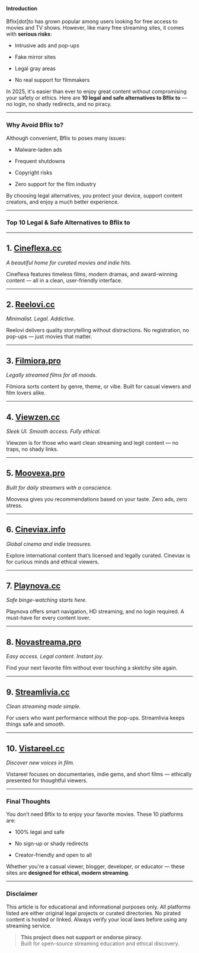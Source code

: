 #### Introduction

Bflix[dot]to has grown popular among users looking for free access to movies and TV shows. However, like many free streaming sites, it comes with **serious risks**:

-   Intrusive ads and pop-ups
    
-   Fake mirror sites
    
-   Legal gray areas
    
-   No real support for filmmakers
    

In 2025, it's easier than ever to enjoy great content without compromising your safety or ethics. Here are **10 legal and safe alternatives to Bflix to** — no login, no shady redirects, and no piracy.

----------

### Why Avoid Bflix to?

Although convenient, Bflix to poses many issues:

-   Malware-laden ads
    
-   Frequent shutdowns
    
-   Copyright risks
    
-   Zero support for the film industry
    

By choosing legal alternatives, you protect your device, support content creators, and enjoy a much better experience.

----------

###  Top 10 Legal & Safe Alternatives to Bflix to

----------

## 1. [Cineflexa.cc](https://123watchnow.com/)

_A beautiful home for curated movies and indie hits._

Cineflexa features timeless films, modern dramas, and award-winning content — all in a clean, user-friendly interface.

----------

## 2. [Reelovi.cc](https://123watchnow.com/)

_Minimalist. Legal. Addictive._

Reelovi delivers quality storytelling without distractions. No registration, no pop-ups — just movies that matter.

----------

## 3. [Filmiora.pro](https://123watchnow.com/)

_Legally streamed films for all moods._

Filmiora sorts content by genre, theme, or vibe. Built for casual viewers and film lovers alike.

----------

## 4. [Viewzen.cc](https://123watchnow.com/)

_Sleek UI. Smooth access. Fully ethical._

Viewzen is for those who want clean streaming and legit content — no traps, no shady links.

----------

## 5. [Moovexa.pro](https://123watchnow.com/)

_Built for daily streamers with a conscience._

Moovexa gives you recommendations based on your taste. Zero ads, zero stress.

----------

## 6. [Cineviax.info](https://123watchnow.com/)

_Global cinema and indie treasures._

Explore international content that’s licensed and legally curated. Cineviax is for curious minds and ethical viewers.

----------

## 7. [Playnova.cc](https://123watchnow.com/)

_Safe binge-watching starts here._

Playnova offers smart navigation, HD streaming, and no login required. A must-have for every content lover.

----------

## 8. [Novastreama.pro](https://123watchnow.com/)

_Easy access. Legal content. Instant joy._

Find your next favorite film without ever touching a sketchy site again.

----------

## 9. [Streamlivia.cc](https://123watchnow.com/)

_Clean streaming made simple._

For users who want performance without the pop-ups. Streamlivia keeps things safe and smooth.

----------

## 10. [Vistareel.cc](https://123watchnow.com/)

_Discover new voices in film._

Vistareel focuses on documentaries, indie gems, and short films — ethically presented for thoughtful viewers.

----------

### Final Thoughts

You don’t need Bflix to to enjoy your favorite movies. These 10 platforms are:

-   100% legal and safe
    
-   No sign-up or shady redirects
    
-   Creator-friendly and open to all
    

Whether you're a casual viewer, blogger, developer, or educator — these sites are **designed for ethical, modern streaming**.

----------

### Disclaimer

This article is for educational and informational purposes only. All platforms listed are either original legal projects or curated directories. No pirated content is hosted or linked. Always verify your local laws before using any streaming service.

> **This project does not support or endorse piracy.**  
> Built for open-source streaming education and ethical discovery. 
